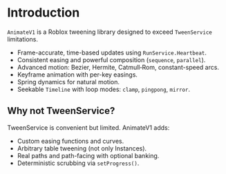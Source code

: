 # Introduction

`AnimateV1` is a Roblox tweening library designed to exceed `TweenService` limitations.

- Frame-accurate, time-based updates using `RunService.Heartbeat`.
- Consistent easing and powerful composition (`sequence`, `parallel`).
- Advanced motion: Bezier, Hermite, Catmull‑Rom, constant-speed arcs.
- Keyframe animation with per-key easings.
- Spring dynamics for natural motion.
- Seekable `Timeline` with loop modes: `clamp`, `pingpong`, `mirror`.

## Why not TweenService?

TweenService is convenient but limited. AnimateV1 adds:

- Custom easing functions and curves.
- Arbitrary table tweening (not only Instances).
- Real paths and path-facing with optional banking.
- Deterministic scrubbing via `setProgress()`.
